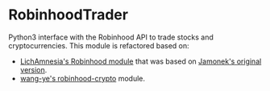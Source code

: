 # RobinhoodTrader
 Python3 interface with the Robinhood API to trade stocks and cryptocurrencies.
 This module is refactored based on:
 * [LichAmnesia's Robinhood module](https://github.com/LichAmnesia/Robinhood) that was based on [Jamonek's original version](https://github.com/Jamonek/Robinhood).
 * [wang-ye's robinhood-crypto](https://github.com/wang-ye/robinhood-crypto) module.
